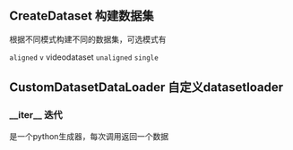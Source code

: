 ## CreateDataset 构建数据集

根据不同模式构建不同的数据集，可选模式有

`aligned` 
`v`  videodataset
`unaligned` 
`single` 

## CustomDatasetDataLoader 自定义datasetloader


### \_\_iter\_\_ 迭代
是一个python生成器，每次调用返回一个数据
